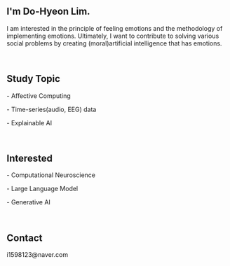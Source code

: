 <h2>I'm Do-Hyeon Lim.</h2>
<p>I am interested in the principle of feeling emotions and the methodology of implementing emotions. Ultimately, I want to contribute to solving various social problems by creating (moral)artificial intelligence that has emotions.</p>
<br>

<h2>Study Topic</h2>
<p>- Affective Computing</p>
<p>- Time-series(audio, EEG) data</p>
<p>- Explainable AI</p>
<br>

<h2>Interested</h2>
<p>- Computational Neuroscience</p>
<p>- Large Language Model</p>
<p>- Generative AI</p>
<br>

<h2>Contact</h2>
<p>i1598123@naver.com</p>
